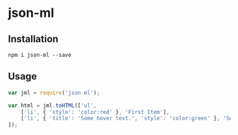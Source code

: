 # json-ml

## Installation

`npm i json-ml --save`

## Usage

```javascript
var jml = require('json-ml');

var html = jml.toHTML(['ul',
    ['li', { 'style': 'color:red' }, 'First Item'],
    ['li', { 'title': 'Some hover text.', 'style': 'color:green' }, 'Second Item']
]);
```
